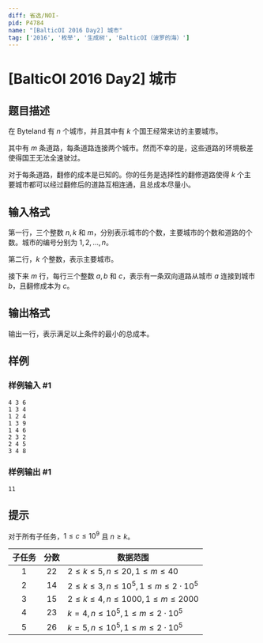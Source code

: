 ```yaml
---
diff: 省选/NOI-
pid: P4784
name: "[BalticOI 2016 Day2] 城市"
tag: ['2016', '枚举', '生成树', 'BalticOI（波罗的海）']
---
```

# [BalticOI 2016 Day2] 城市
## 题目描述

在 Byteland 有 $n$ 个城市，并且其中有 $k$ 个国王经常来访的主要城市。

其中有 $m$ 条道路，每条道路连接两个城市。然而不幸的是，这些道路的环境极差使得国王无法全速驶过。

对于每条道路，翻修的成本是已知的。你的任务是选择性的翻修道路使得 $k$ 个主要城市都可以经过翻修后的道路互相连通，且总成本尽量小。
## 输入格式

第一行，三个整数 $n,k$ 和 $m$，分别表示城市的个数，主要城市的个数和道路的个数。城市的编号分别为 $1,2,\dots,n$。

第二行，$k$ 个整数，表示主要城市。

接下来 $m$ 行，每行三个整数 $a,b$ 和 $c$，表示有一条双向道路从城市 $a$ 连接到城市 $b$，且翻修成本为 $c$。
## 输出格式

输出一行，表示满足以上条件的最小的总成本。


## 样例

### 样例输入 #1
```
4 3 6
1 3 4
1 2 4
1 3 9
1 4 6
2 3 2
2 4 5
3 4 8
```
### 样例输出 #1
```
11
```
## 提示

对于所有子任务，$1 \leq c \leq 10^9$ 且 $n \geq k$。

|子任务|分数|数据范围|
|:-:|:-:|-|
|1|22|$2 \leq k \leq 5,n \leq 20,1 \leq m \leq 40$|
|2|14|$2 \leq k \leq 3,n \leq 10^5,1 \leq m \leq 2 \cdot 10^5$|
|3|15|$2 \leq k \leq 4,n \leq 1000,1 \leq m \leq 2000$|
|4|23|$k = 4,n \leq 10^5,1 \leq m \leq 2 \cdot 10^5$|
|5|26|$k = 5,n \leq 10^5,1 \leq m \leq 2 \cdot 10^5$|

